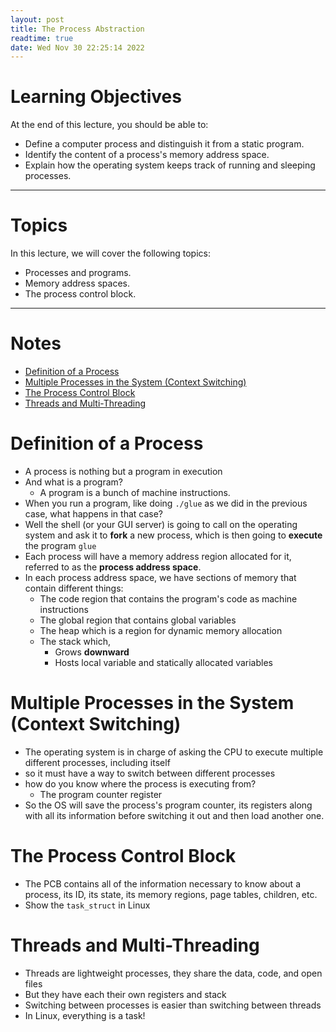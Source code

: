 ```yaml
---
layout: post
title: The Process Abstraction
readtime: true
date: Wed Nov 30 22:25:14 2022 
---
```


# Learning Objectives

At the end of this lecture, you should be able to:
- Define a computer process and distinguish it from a static program.
- Identify the content of a process's memory address space.
- Explain how the operating system keeps track of running and sleeping
  processes. 

---

# Topics

In this lecture, we will cover the following topics:
- Processes and programs.
- Memory address spaces.
- The process control block.

---

# Notes


<!-- vim-markdown-toc GFM -->

* [Definition of a Process](#definition-of-a-process)
* [Multiple Processes in the System (Context Switching)](#multiple-processes-in-the-system-context-switching)
* [The Process Control Block](#the-process-control-block)
* [Threads and Multi-Threading](#threads-and-multi-threading)

<!-- vim-markdown-toc -->

# Definition of a Process

- A process is nothing but a program in execution
- And what is a program?
  - A program is a bunch of machine instructions.
- When you run a program, like doing `./glue` as we did in the previous case,
  what happens in that case?
- Well the shell (or your GUI server) is going to call on the operating system
  and ask it to **fork** a new process, which is then going to **execute** the
  program `glue`
- Each process will have a memory address region allocated for it, referred to
  as the **process address space**.
- In each process address space, we have sections of memory that contain
  different things:
  - The code region that contains the program's code as machine instructions
  - The global region that contains global variables
  - The heap which is a region for dynamic memory allocation
  - The stack which,
    - Grows **downward**
    - Hosts local variable and statically allocated variables

# Multiple Processes in the System (Context Switching)

- The operating system is in charge of asking the CPU to execute multiple
  different processes, including itself
- so it must have a way to switch between different processes
- how do you know where the process is executing from?
  - The program counter register
- So the OS will save the process's program counter, its registers along with
  all its information before switching it out and then load another one.


# The Process Control Block

- The PCB contains all of the information necessary to know about a process, its
  ID, its state, its memory regions, page tables, children, etc.
- Show the `task_struct` in Linux

# Threads and Multi-Threading

- Threads are lightweight processes, they share the data, code, and open files
- But they have each their own registers and stack
- Switching between processes is easier than switching between threads
- In Linux, everything is a task!


